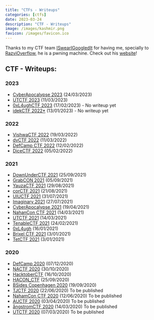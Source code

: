 ```yaml
---
title: "CTFs - Writeups"
categories: [ctfs]
date: 2023-03-24
description: "CTF - Writeups"
image: /images/kashmir.png
favicon: /images/favicon.ico
---
```


Thanks to my CTF team [ISwearIGoogledIt](https://ctftime.org/team/109689) for having me, specially to [RazviOverflow](https://ctftime.org/user/72894), he is a pwning machine. Check out his [website](https://razvioverflow.github.io/)! 

## CTF - Writeups:

### 2023

- [CyberApocalypse 2023](/ctfs/CyberApocalypse2023) (24/03/2023)
- [UTCTF 2023](/ctfs/UTCTF2023) (11/03/2023)
- [0xL4ughCTF 2023]() (17/02/2023) - No writeup yet
- [idekCTF 2022*]() (13/01/2023) - No writeup yet


### 2022

- [VishwaCTF 2022](/ctfs/VishwaCTF2022) (19/03/2022)
- [dvCTF 2022](/ctfs/dvCTF2022) (11/03/2022)
- [DefCamp CTF 2022](/ctfs/DefCampCTF2022) (12/02/2022)
- [DiceCTF 2022](/ctfs/DiceCTF2022) (05/02/2022)

### 2021

- [DownUnderCTF 2021](/ctfs/DownUnderCTF2021) (25/09/2021)
- [GrabCON 2021](/ctfs/GrabCON) (05/09/2021)
- [YauzaCTF 2021](/ctfs/YauzaCTF2021) (29/08/2021)
- [corCTF 2021](/ctfs/corCTF2021) (21/08/2021)
- [UIUCTF 2021](/ctfs/UIUCTF2021) (31/07/2021)
- [Imaginary 2021](/ctfs/ImaginaryCTF2021) (27/07/2021)
- [CyberApocalypse 2021](/ctfs/CyberApocalypse2021) (19/04/2021)
- [NahanCon CTF 2021](/ctfs/NahamCTF2021) (14/03/2021)
- [UTCTF 2021](/ctfs/UTCTF2021) (14/03/2021)
- [TenableCTF 2021](/ctfs/TenableCTF) (24/02/2021)
- [0xL4ugh](/ctfs/0xL4ugh) (16/01/2021)
- [Brixel CTF 2021](/ctfs/Brixel) (3/01/2021)
- [TetCTF 2021](/ctfs/TetCTF2021) (3/01/2021)


### 2020

- [DefCamp 2020](/ctfs/DefCamp) (07/12/2020)
- [NACTF 2020](/ctfs/NACTF) (30/10/2020)
- [HacktoberCTF](/ctfs/HacktoberCTF) (16/10/2020)
- [HACON_CTF](/ctfs/HACON_CTF) (25/09/2020)
- [BSides Copenhagen 2020](/ctfs/BSides_Copenhagen_2020) (19/09/2020)
- [TJCTF 2020]() (22/06/2020) To be published
- [NahamCon CTF 2020]() (12/06/2020) To be published
- [AUCTF 2020]() (03/04/2020) To be published
- [ångstromCTF 2020]() (14/03/2020) To be published
- [UTCTF 2020]() (07/03/2020) To be published








